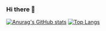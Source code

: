 ### Hi there 👋
[![Anurag's GitHub stats](https://github-readme-stats.vercel.app/api?username=erenkan)](https://github.com/anuraghazra/github-readme-stats)
[![Top Langs](https://github-readme-stats.vercel.app/api/top-langs/?username=erenkan&layout=compact)](https://github.com/anuraghazra/github-readme-stats)

<!--
**erenkan/erenkan** is a ✨ _special_ ✨ repository because its `README.md` (this file) appears on your GitHub profile.

Here are some ideas to get you started:

- 🔭 I’m currently working on ...
- 🌱 I’m currently learning ...
- 👯 I’m looking to collaborate on ...
- 🤔 I’m looking for help with ...
- 💬 Ask me about ...
- 📫 How to reach me: ...
- 😄 Pronouns: ...
- ⚡ Fun fact: ...
-->
